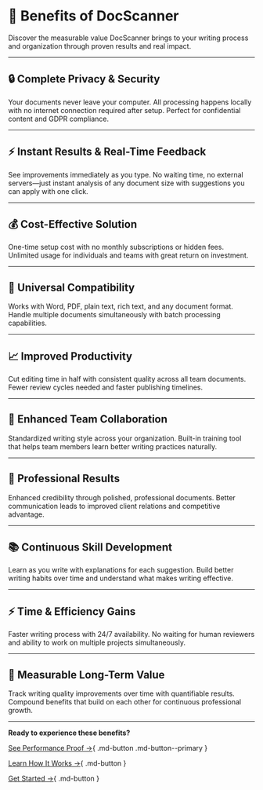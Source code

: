 # 🎯 Benefits of DocScanner

Discover the measurable value DocScanner brings to your writing process and organization through proven results and real impact.

---

## 🔒 Complete Privacy & Security

Your documents never leave your computer. All processing happens locally with no internet connection required after setup. Perfect for confidential content and GDPR compliance.

---

## ⚡ Instant Results & Real-Time Feedback

See improvements immediately as you type. No waiting time, no external servers—just instant analysis of any document size with suggestions you can apply with one click.

---

## 💰 Cost-Effective Solution

One-time setup cost with no monthly subscriptions or hidden fees. Unlimited usage for individuals and teams with great return on investment.

---

## 🎯 Universal Compatibility

Works with Word, PDF, plain text, rich text, and any document format. Handle multiple documents simultaneously with batch processing capabilities.

---

## 📈 Improved Productivity

Cut editing time in half with consistent quality across all team documents. Fewer review cycles needed and faster publishing timelines.

---

## 👥 Enhanced Team Collaboration

Standardized writing style across your organization. Built-in training tool that helps team members learn better writing practices naturally.

---

## 🎯 Professional Results

Enhanced credibility through polished, professional documents. Better communication leads to improved client relations and competitive advantage.

---

## 📚 Continuous Skill Development

Learn as you write with explanations for each suggestion. Build better writing habits over time and understand what makes writing effective.

---

## ⚡ Time & Efficiency Gains

Faster writing process with 24/7 availability. No waiting for human reviewers and ability to work on multiple projects simultaneously.

---

## 🌟 Measurable Long-Term Value

Track writing quality improvements over time with quantifiable results. Compound benefits that build on each other for continuous professional growth.

---

**Ready to experience these benefits?**

[See Performance Proof →](performance-measures.md){ .md-button .md-button--primary }

[Learn How It Works →](technology.md){ .md-button }

[Get Started →](how-to-use.md){ .md-button }

